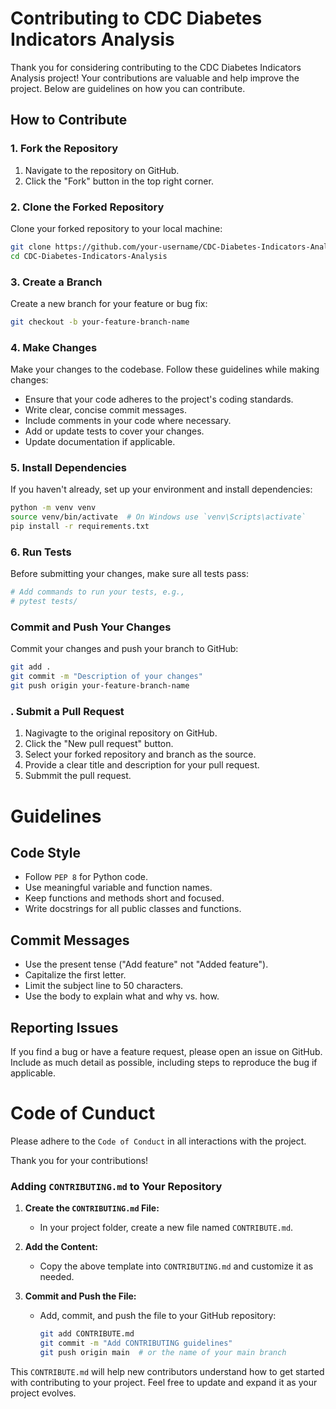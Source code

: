 # Contributing to CDC Diabetes Indicators Analysis

Thank you for considering contributing to the CDC Diabetes Indicators Analysis project! Your contributions are valuable and help improve the project. Below are guidelines on how you can contribute.

## How to Contribute

### 1. Fork the Repository

1. Navigate to the repository on GitHub.
2. Click the "Fork" button in the top right corner.

### 2. Clone the Forked Repository

Clone your forked repository to your local machine:

```bash
git clone https://github.com/your-username/CDC-Diabetes-Indicators-Analysis.git
cd CDC-Diabetes-Indicators-Analysis
```

### 3. Create a Branch
Create a new branch for your feature or bug fix:

```bash
git checkout -b your-feature-branch-name
```
### 4. Make Changes
Make your changes to the codebase. Follow these guidelines while making changes:

* Ensure that your code adheres to the project's coding standards.
* Write clear, concise commit messages.
* Include comments in your code where necessary.
* Add or update tests to cover your changes.
* Update documentation if applicable.

### 5. Install Dependencies
If you haven't already, set up your environment and install dependencies:

```bash
python -m venv venv
source venv/bin/activate  # On Windows use `venv\Scripts\activate`
pip install -r requirements.txt
```
### 6. Run Tests
Before submitting your changes, make sure all tests pass:

```bash
# Add commands to run your tests, e.g.,
# pytest tests/
```

### Commit and Push Your Changes
Commit your changes and push your branch to GitHub:

```bash
git add .
git commit -m "Description of your changes"
git push origin your-feature-branch-name
```

### . Submit a Pull Request
1. Nagivagte to the original repository on GitHub.
2. Click the "New pull request" button.
3. Select your forked repository and branch as the source.
4. Provide a clear title and description for your pull request.
5. Submmit the pull request.

# Guidelines

## Code Style
* Follow `PEP 8` for Python code.
* Use meaningful variable and function names.
* Keep functions and methods short and focused.
* Write docstrings for all public classes and functions.
## Commit Messages
* Use the present tense ("Add feature" not "Added feature").
* Capitalize the first letter.
* Limit the subject line to 50 characters.
* Use the body to explain what and why vs. how.
## Reporting Issues
If you find a bug or have a feature request, please open an issue on GitHub. Include as much detail as possible, including steps to reproduce the bug if applicable.

# Code of Cunduct
Please adhere to the `Code of Conduct` in all interactions with the project.

Thank you for your contributions!


### Adding `CONTRIBUTING.md` to Your Repository

1. **Create the `CONTRIBUTING.md` File:**
   - In your project folder, create a new file named `CONTRIBUTE.md`.
   
2. **Add the Content:**
   - Copy the above template into `CONTRIBUTING.md` and customize it as needed.

3. **Commit and Push the File:**
   - Add, commit, and push the file to your GitHub repository:

     ```bash
     git add CONTRIBUTE.md
     git commit -m "Add CONTRIBUTING guidelines"
     git push origin main  # or the name of your main branch
     ```

This `CONTRIBUTE.md` will help new contributors understand how to get started with contributing to your project. Feel free to update and expand it as your project evolves.

